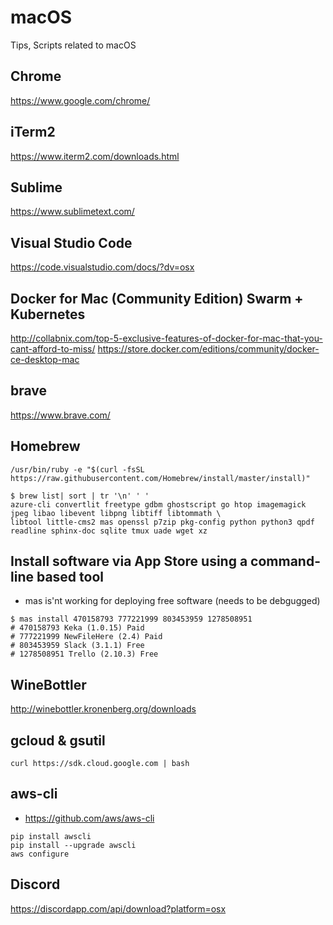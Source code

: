 # macOS
Tips, Scripts related to macOS


## Chrome
https://www.google.com/chrome/

## iTerm2
https://www.iterm2.com/downloads.html

## Sublime
https://www.sublimetext.com/

## Visual Studio Code
https://code.visualstudio.com/docs/?dv=osx

## Docker for Mac (Community Edition) Swarm + Kubernetes
http://collabnix.com/top-5-exclusive-features-of-docker-for-mac-that-you-cant-afford-to-miss/
https://store.docker.com/editions/community/docker-ce-desktop-mac

## brave
https://www.brave.com/

## Homebrew
```
/usr/bin/ruby -e "$(curl -fsSL https://raw.githubusercontent.com/Homebrew/install/master/install)"
```

```
$ brew list| sort | tr '\n' ' '
azure-cli convertlit freetype gdbm ghostscript go htop imagemagick jpeg libao libevent libpng libtiff libtommath \
libtool little-cms2 mas openssl p7zip pkg-config python python3 qpdf readline sphinx-doc sqlite tmux uade wget xz
```

## Install software via App Store using a command-line based tool
* mas is'nt working for deploying free software (needs to be debgugged)
```
$ mas install 470158793 777221999 803453959 1278508951
# 470158793 Keka (1.0.15) Paid
# 777221999 NewFileHere (2.4) Paid
# 803453959 Slack (3.1.1) Free
# 1278508951 Trello (2.10.3) Free
```

## WineBottler
http://winebottler.kronenberg.org/downloads

## gcloud & gsutil
```
curl https://sdk.cloud.google.com | bash
```

## aws-cli
* https://github.com/aws/aws-cli
```
pip install awscli
pip install --upgrade awscli
aws configure
```

## Discord
https://discordapp.com/api/download?platform=osx

